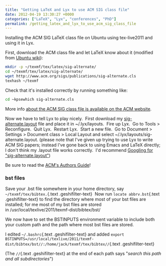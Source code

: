 ```yaml
---
title: "Getting LaTeX and Lyx to use ACM SIG class file"
date: 2012-04-19 13:30:27 +0000
categories: ["LaTeX", "Lyx", "conferences", "PhD"]
permalink: /getting_latex_and_lyx_to_use_acm_sig_class_file
---
```

Installing the ACM SIG LaTeX class file on Ubuntu using tex-live2011 and
using it in Lyx.

First, download the ACM class file and let LaTeX know about it (modified
from [Ubuntu
wiki](https://help.ubuntu.com/community/LaTeX#User_install)):

<div class="geshifilter">

``` {.bash .geshifilter-bash style="font-family:monospace;"}
mkdir -p ~/texmf/tex/latex/sig-alternate/
cd ~/texmf/tex/latex/sig-alternate/
wget http://www.acm.org/sigs/publications/sig-alternate.cls
texhash ~/texmf
```

</div>

Check that it's installed correctly by running something like:

<div class="geshifilter">

``` {.bash .geshifilter-bash style="font-family:monospace;"}
cd ~kpsewhich sig-alternate.cls
```

</div>

More info [about the ACM SIG class file is available on the ACM
website](http://www.acm.org/sigs/publications/proceedings-templates#aL2).

Now we have to tell Lyx to play nicely.  First download my
[sig-alternate.layout](https://raw.github.com/JackKelly/LaTeX/master/Lyx/sig-alternate.layout)
file and place it in \~/.lyx/layouts.  Fire up Lyx.  Go to Tools &gt;
Reconfigure.  Quit Lyx.  Restart Lyx.  Start a new file.  Go to Document
&gt; Settings &gt; Document class &gt; Local Layout and select
\~/.lyx/layouts/sig-alternate.layout. (please note that I've given up
trying to use Lyx to write ACM SIG papers; instead I've gone back to
using Emacs and LaTeX directly; I don't think my .layout file works
correctly.  I'd recommend [Googling for
"sig-alternate.layout"](https://www.google.co.uk/search?ie=UTF-8&q=%22sig-alternate.layout%22))

Be sure to read the [ACM's Authors
Guide](http://www.acm.org/sigs/publications/sig-alternate-v1.1)!

### bst files

Save your .bst file somewhere in your home directory, say <span
class="geshifilter">`~/texmf/tex/bibtex.`{.text
.geshifilter-text}</span>  Now run <span
class="geshifilter">`locate abbrv.bst`{.text .geshifilter-text}</span>
to find the directory where most of your bst files are installed; for me
most of my bst files are stored
in /usr/local/texlive/2011/texmf-dist/bibtex/bst/

We now have to set the BSTINPUTS environment variable to include both
your custom path and the path where most bst files are stored.

I edited <span class="geshifilter">`~/.bashrc`{.text
.geshifilter-text}</span> and added <span
class="geshifilter">`export BSTINPUTS=/usr/local/texlive/2011/texmf-dist/bibtex/bst//:/home/jack/texmf/tex/bibtex//`{.text
.geshifilter-text}</span>

(The <span class="geshifilter">`//`{.text .geshifilter-text}</span> at
the end of each path says "*search this path and all subdirectories*")

